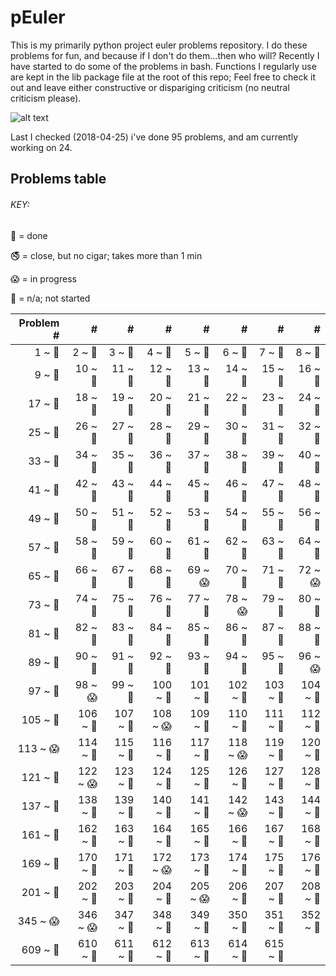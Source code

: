 # pEuler

This is my primarily python project euler problems repository.
I do these problems for fun, and because if I don't do them...then who will?
Recently I have started to do some of the problems in bash. 
Functions I regularly use are kept in the lib package file at the root of this repo;
Feel free to check it out and leave either constructive or dispariging criticism (no neutral criticism please).

![alt text](https://projecteuler.net/profile/rubinj.png)

Last I checked (2018-04-25) i've done 95 problems, and am currently working on 24.

## Problems table

###### KEY:
 
:snake: = done

:no_smoking: = close, but no cigar; takes more than 1 min

:scream: = in progress

:see_no_evil: = n/a; not started

| Problem # | # | # | # | # | # | # | # |
| ---: | ---: | ---: | ---: | ---: | ---: | ---: | ---: |
|1 ~ :snake:|2 ~ :snake:|3 ~ :snake:|4 ~ :snake:|5 ~ :snake:|6 ~ :snake:|7 ~ :snake:|8 ~ :snake:|
|9 ~ :snake:|10 ~ :snake:|11 ~ :snake:|12 ~ :snake:|13 ~ :snake:|14 ~ :snake:|15 ~ :snake:|16 ~ :snake:|
|17 ~ :snake:|18 ~ :snake:|19 ~ :snake:|20 ~ :snake:|21 ~ :snake:|22 ~ :snake:|23 ~ :snake:|24 ~ :snake:|
|25 ~ :snake:|26 ~ :snake:|27 ~ :snake:|28 ~ :snake:|29 ~ :snake:|30 ~ :snake:|31 ~ :snake:|32 ~ :snake:|
|33 ~ :snake:|34 ~ :snake:|35 ~ :snake:|36 ~ :snake:|37 ~ :snake:|38 ~ :snake:|39 ~ :snake:|40 ~ :snake:|
|41 ~ :snake:|42 ~ :snake:|43 ~ :snake:|44 ~ :snake:|45 ~ :snake:|46 ~ :snake:|47 ~ :snake:|48 ~ :snake:|
|49 ~ :snake:|50 ~ :snake:|51 ~ :see_no_evil:|52 ~ :snake:|53 ~ :snake:|54 ~ :snake:|55 ~ :snake:|56 ~ :snake:|
|57 ~ :snake:|58 ~ :snake:|59 ~ :see_no_evil:|60 ~ :snake:|61 ~ :see_no_evil:|62 ~ :snake:|63 ~ :snake:|64 ~ :see_no_evil:|
|65 ~ :see_no_evil:|66 ~ :see_no_evil:|67 ~ :snake:|68 ~ :snake:|69 ~ :scream:|70 ~ :see_no_evil:|71 ~ :snake:|72 ~ :scream:|
|73 ~ :snake:|74 ~ :snake:|75 ~ :snake:|76 ~ :snake:|77 ~ :snake:|78 ~ :scream:|79 ~ :snake:|80 ~ :see_no_evil:|
|81 ~ :snake:|82 ~ :snake:|83 ~ :snake:|84 ~ :see_no_evil:|85 ~ :snake:|86 ~ :see_no_evil:|87 ~ :snake:|88 ~ :see_no_evil:|
|89 ~ :snake:|90 ~ :see_no_evil:|91 ~ :see_no_evil:|92 ~ :snake:|93 ~ :see_no_evil:|94 ~ :snake:|95 ~ :see_no_evil:|96 ~ :scream:|
|97 ~ :snake:|98 ~ :scream:|99 ~ :snake:|100 ~ :see_no_evil:|101 ~ :see_no_evil:|102 ~ :snake:|103 ~ :see_no_evil:|104 ~ :snake:|
|105 ~ :see_no_evil:|106 ~ :see_no_evil:|107 ~ :snake:|108 ~ :scream:|109 ~ :see_no_evil:|110 ~ :see_no_evil:|111 ~ :see_no_evil:|112 ~ :snake:|
|113 ~ :scream:|114 ~ :see_no_evil:|115 ~ :see_no_evil:|116 ~ :see_no_evil:|117 ~ :see_no_evil:|118 ~ :scream:|119 ~ :snake:|120 ~ :see_no_evil:|
|121 ~ :see_no_evil:|122 ~ :scream:|123 ~ :snake:|124 ~ :snake:|125 ~ :see_no_evil:|126 ~ :see_no_evil:|127 ~ :see_no_evil:|128 ~ :see_no_evil:|
|137 ~ :see_no_evil:|138 ~ :see_no_evil:|139 ~ :snake:|140 ~ :see_no_evil:|141 ~ :see_no_evil:|142 ~ :scream:|143 ~ :see_no_evil:|144 ~ :see_no_evil:|
|161 ~ :see_no_evil:|162 ~ :see_no_evil:|163 ~ :see_no_evil:|164 ~ :snake:|165 ~ :see_no_evil:|166 ~ :see_no_evil:|167 ~ :see_no_evil:|168 ~ :see_no_evil:|
|169 ~ :see_no_evil:|170 ~ :see_no_evil:|171 ~ :see_no_evil:|172 ~ :scream:|173 ~ :snake:|174 ~ :snake:|175 ~ :see_no_evil:|176 ~ :see_no_evil:|
|201 ~ :see_no_evil:|202 ~ :see_no_evil:|203 ~ :see_no_evil:|204 ~ :see_no_evil:|205 ~ :scream:|206 ~ :snake:|207 ~ :see_no_evil:|208 ~ :see_no_evil:|
|345 ~ :scream:|346 ~ :scream:|347 ~ :snake:|348 ~ :snake:|349 ~ :see_no_evil:|350 ~ :see_no_evil:|351 ~ :see_no_evil:|352 ~ :see_no_evil:|
|609 ~ :see_no_evil:|610 ~ :see_no_evil:|611 ~ :see_no_evil:|612 ~ :see_no_evil:|613 ~ :snake:|614 ~ :see_no_evil:|615 ~ :see_no_evil:|
